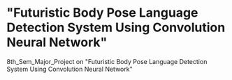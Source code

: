 #  "Futuristic Body Pose Language Detection System Using Convolution Neural Network"
8th_Sem_Major_Project on "Futuristic Body Pose Language Detection System Using Convolution Neural Network" 
